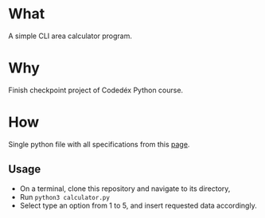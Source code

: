 # What 
A simple CLI area calculator program.

# Why 
Finish checkpoint project of Codedéx Python course.

# How
Single python file with all specifications from this [page](https://www.codedex.io/python/checkpoint-project/area-calculator).

## Usage
- On a terminal, clone this repository and navigate to its directory, 
- Run `python3 calculator.py`
- Select type an option from 1 to 5, and insert requested data accordingly.

